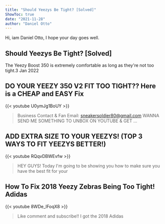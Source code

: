 ```yaml
---
title: "Should Yeezys Be Tight? [Solved]"
ShowToc: true 
date: "2021-11-28"
author: "Daniel Otto" 
---
```


Hi, iam Daniel Otto, I hope your day goes well.
## Should Yeezys Be Tight? [Solved]
 The Yeezy Boost 350 is extremely comfortable as long as they're not too tight.3 Jan 2022

## DO YOUR YEEZY 350 V2 FIT TOO TIGHT??  Here is a CHEAP and EASY Fix
{{< youtube U0ymJg1BoUY >}}
>Business Contact & Fan Email: sneakersoldier80@gmail.com WANNA SEND ME SOMETHING TO UNBOX ON YOUTUBE & GET ...

## ADD EXTRA SIZE TO YOUR YEEZYS! (TOP 3 WAYS TO FIT YEEZYS BETTER!)
{{< youtube RQqvDBWEvfw >}}
>HEY GUYS! Today I'm going to be showing you how to make sure you have the best fit for your 

## How To Fix 2018 Yeezy Zebras Being Too Tight! Adidas
{{< youtube 8WDe_lFoqX8 >}}
>Like comment and subscribe!! I got the 2018 Adidas 

